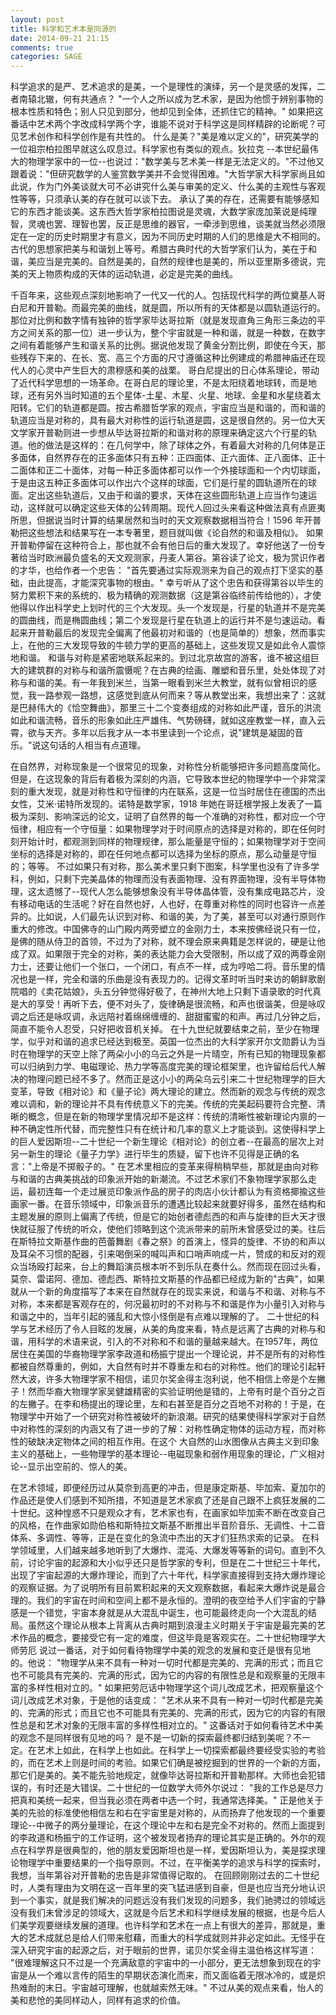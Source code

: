 ```yaml
---
layout: post
title: 科学和艺术本是同源的
date: 2014-09-21 21:15
comments: true
categories: SAGE
---
```


 
科学追求的是严、艺术追求的是美，一个是理性的演绎，另一个是灵感的发挥，二者南辕北辙，何有共通点？
"一个人之所以成为艺术家，是因为他惯于辨别事物的根本性质和特色；别人只见到部分，他却见到全体，还抓住它的精神。"
如果把这番话中艺术两个字改成科学两个字，谁能不说对于科学这是同样精辟的论断呢？可见艺术创作和科学创作是有共性的。
什么是美？"美是难以定义的"，研究美学的一位祖宗柏拉图早就这么叹息过。科学家也有类似的观点。狄拉克 --本世纪最伟大的物理学家中的一位--也说过："数学美与艺术美一样是无法定义的。"不过他又跟着说："但研究数学的人鉴赏数学美并不会觉得困难。"大哲学家大科学家尚且如此说，作为门外美谈就大可不必讲究什么美与审美的定义、什么美的主观性与客观性等等，只须承认美的存在就可以谈下去。
承认了美的存在，还需要有能够感知它的东西才能谈美。这东西大哲学家柏拉图说是灵魂，大数学家庞加莱说是纯理智，灵魂也罢、理智也罢，反正是思维的器官，一牵涉到思维，谈美就当然必须限定在一定的历史时期里才有意义，因为不同历史时期的人们的思维是大不相同的。
古代的思想家把美与和谐划上等号。希腊古典时代的大哲学家们认为，美在于和谐，美应当是完美的。自然是美的，自然的规律也是美的，所以亚里斯多德说，完美的天上物质构成的天体的运动轨道，必定是完美的曲线。

千百年来，这些观点深刻地影响了一代又一代的人。包括现代科学的两位奠基人哥白尼和开普勒。而最完美的曲线，就是圆，所以所有的天体都是以圆轨道运行的。那位对比例和数字情有独钟的哲学家毕达哥拉斯（就是发现直角三角形三条边的平方之间关系的那一位）进一步认为，整个宇宙就是一种和谐，就是一种数，在数字之间有着能够产生和谐关系的比例。据说他发现了黄金分割比例，即使在今天，那些残存下来的、在长、宽、高三个方面的尺寸遵循这种比例建成的希腊神庙还在现代人的心灵中产生巨大的肃穆感和美的战栗。
哥白尼提出的日心体系理论，带动了近代科学思想的一场革命。在哥白尼的理论里，不是太阳绕着地球转，而是地球，还有另外当时知道的五个星体-土星、木星、火星、地球、金星和水星绕着太阳转。它们的轨道都是圆。按古希腊哲学家的观点，宇宙应当是和谐的，而和谐的轨道应当是对称的，具有最大对称性的运行轨道是圆，这是很自然的。另一位大天文学家开普勒则进一步想从毕达哥拉斯的和谐对称的原理来确定这六个行星的轨道。他的做法是这样的：在几何学中，除了球体之外，有着最大对称的几何体是正多面体，自然界存在的正多面体只有五种：正四面体、正六面体、正八面体、正十二面体和正二十面体，对每一种正多面体都可以作一个外接球面和一个内切球面，于是由这五种正多面体可以作出六个这样的球面，它们是行星的圆轨道所在的球面。定出这些轨道后，又由于和谐的要求，天体在这些圆形轨道上应当作匀速运动，这样就可以确定这些天体的公转周期。现代人回过头来看这种做法真有点匪夷所思，但据说当时计算的结果居然和当时的天文观察数据相当符合！1596 年开普勒把这些想法和结果写在一本专著里，题目就叫做《论自然的和谐及相似》。
如果开普勒停留在这种符合上，那也就不会有他日后的重大发现了。幸好他送了一份专著给当时欧洲最负盛名的天文观测家，丹麦人第谷。第谷读了论文，极为赏识作者的才华，也给作者一个忠告：
"首先要通过实际观测来为自己的观点打下坚实的基础，由此提高，才能深究事物的根由。"
幸亏听从了这个忠告和获得第谷以毕生的努力累积下来的系统的、极为精确的观测数据（这是第谷临终前传给他的），才使他得以作出科学史上划时代的三个大发现。头一个发现是，行星的轨道并不是完美的圆曲线，而是椭圆曲线；第二个发现是行星在轨道上的运行并不是匀速运动。看起来开普勒最后的发现完全偏离了他最初对和谐的（也是简单的）想象，然而事实上，在他的三大发现导致的牛顿力学的更高的基础上，这些发现又是如此令人震惊地和谐。
和谐与对称是紧密地联系起来的。到过北京故宫的游客，谁不被这组巨大的建筑群的对称与和谐所震慑呢？在古典的绘画、雕塑和音乐里，处处体现了对称与和谐的美。有一年我到米兰，当第一眼看到米兰大教堂，就有似曾相识的感觉，我一路参观一路想，这感觉到底从何而来？等从教堂出来，我想出来了：这就是巴赫伟大的《恰空舞曲》，那里三十二个变奏组成的对称如此严谨，音乐的洪流如此和谐流畅，音乐的形象如此庄严雄伟、气势磅礴，就如这座教堂一样，直入云霄，欲与天齐。多年以后我才从一本书里读到一个论点，说"建筑是凝固的音乐。"说这句话的人相当有点道理。

在自然界，对称现象是一个很常见的现象，对称性分析能够把许多问题高度简化。但是，在这现象的背后有着极为深刻的内涵，它导致本世纪的物理学中一个非常深刻的重大发现，就是对称性和守恒律的内在联系，这是一位当时居住在德国的杰出女性，艾米·诺特所发现的。诺特是数学家，1918 年她在哥廷根学报上发表了一篇极为深刻、影响深远的论文，证明了自然界的每一个准确的对称性，都对应一个守恒律，相应有一个守恒量：如果物理学对于时间原点的选择是对称的，即在任何时刻开始计时，都观测到同样的物理规律，那么能量是守恒的；如果物理学对于空间坐标的选择是对称的，即在任何地点都可以选择为坐标的原点，那么动量是守恒的；等等。
不过如果只有对称，那么美术里只剩下图案，科学里也没有了许多学科，例如，只剩下完美晶体的物理而没有表面物理、没有界面物理，没有半导体物理，这太遗憾了--现代人怎么能够想象没有半导体晶体管，没有集成电路芯片，没有移动电话的生活呢？好在自然也好，人也好，在尊重对称性的同时也容许一点差异的。比如说，人们最先认识到对称、和谐的美，为了美，甚至可以对通行原则作重大的修改。中国佛寺的山门殿内两旁塑立的金刚力士，本来按佛经说只有一位，是佛的随从侍卫的首领，不过为了对称，就不理会原来典籍是怎样说的，硬是让他成了双。如果限于完全的对称，美的表达能力会大受限制，所以成了双的两尊金刚力士，还要让他们一个张口，一个闭口，有点不一样，成为哼哈二将。音乐里的情况也是一样，完全和谐的乐曲是没有表现力的。记得文革时听当时来访的朝鲜歌剧院唱的《卖花姑娘》，头五分钟觉得好极了，在神州大地上只剩下语录歌的时代真是大的享受！再听下去，便不对头了，旋律确是很流畅，和声也很谐美，但是咏叹调之后还是咏叹调，永远陪衬着绵绵缠缠的、甜甜蜜蜜的和声。再过几分钟之后，简直不能令人忍受，只好把收音机关掉。
在十九世纪就要结束之前，至少在物理学，似乎对和谐的追求已经达到极至。英国一位杰出的大科学家开尔文勋爵认为当时在物理学的天空上除了两朵小小的乌云之外是一片晴空，所有已知的物理现象都可以归纳到力学、电磁理论、热力学等高度完美的理论框架里，也许留给后代人解决的物理问题已经不多了。然而正是这小小的两朵乌云引来二十世纪物理学的巨大变革，导致《相对论》和《量子论》两大理论的建立。然而新的观念与传统的观念难以调和，新的理论并不具有传统意义下的完美。传统的完美起码要符合完整、清晰的概念，但是在新的物理学里情况却不是这样：传统的清晰性被新理论内禀的一种不确定性所代替，而完整性只有在统计和几率的意义上才能谈到。这使得科学上的巨人爱因斯坦--二十世纪一个新生理论《相对论》的创立者--在最高的层次上对另一新生的理论《量子力学》进行毕生的质疑，留下也许不见得是正确的名言："上帝是不掷骰子的。"
在艺术里相应的变革来得稍稍早些，那就是由向对称与和谐的古典美挑战的印象派开始的新潮流。不过艺术家们不象物理学家那么走运，最初连每一个走过展览印象派作品的房子的肉店小伙计都认为有资格揶揄这些画家一番。在音乐领域中，印象派音乐的遭遇比较起来就要好得多，虽然在结构和主题发展的原则上偏离了传统，但是它的始创者德彪西的和声与旋律的巨大天才很快就征服了传统的听众，使他们领略到这个流派带来的前所未曾感受过的美。往后在斯特拉文斯基作曲的芭蕾舞剧《春之祭》的首演上，怪异的旋律、不协的和声以及耳朵不习惯的配器，引来喝倒采的喊叫声和口哨声响成一片，赞成的和反对的观众当场殴打起来，台上的舞蹈演员根本听不到乐队在奏什么。然而现在回过头看，莫奈、雷诺阿、德加、德彪西、斯特拉文斯基的作品都已经成为新的"古典"，如果就从一个新的角度描写了本来在自然就存在的现实来说，和谐与不和谐、对称与不对称，本来都是客观存在的，何况最初时的不对称与不和谐是作为小量引入对称与和谐之中的，当年引起的骚乱和大惊小怪倒是有点难以理解的了。
二十世纪的科学与艺术经历了令人目眩的发展，从美的角度来看，特点是远离了古典的对称与和谐，用科学的术语来说，引入的不对称和不和谐的量越来越大。在1957年，两位居住在美国的华裔物理学家李政道和杨振宁提出一个理论说，并不是所有的对称性都被自然尊重的，例如，大自然有时并不尊重左和右的对称性。他们的理论引起轩然大波，许多大物理学家不相信，诺贝尔奖金得主泡利说，他不相信上帝是个左撇子！然而华裔大物理学家吴健雄精密的实验证明他是错的，上帝有时是个百分之百的左撇子。在李和杨提出的理论里，左和右甚至是百分之百地不对称的！于是，在物理学中开始了一个研究对称性被破坏的新浪潮。研究的结果使得科学家对于自然中对称性的深刻的内涵又有了进一步的了解：对称性确定物体的运动方程，而对称性的破缺决定物体之间的相互作用。在这个
大自然的山水图像从古典主义到印象主义的基础上，一些物理学的基本理论--电磁现象和弱作用现象的理论，广义相对论--显示出空前的、惊人的美。

在艺术领域，即便经历过从莫奈到高更的冲击，但是康定斯基、毕加索、夏加尔的作品还是使人们感到不知所措，不知道是艺术家疯了还是自己跟不上疯狂发展的二十世纪。这种惶惑不只是观众才有，艺术家也有，在画家如毕加索不断在改变自己的风格，在作曲家如勋伯格和斯特拉文斯基不断推出半音阶音乐、无调性、十二音体系、多调性、等等，正是在变化的急流中杰出的天才们狂热求索的记录。
在科学领域里，人们越来越多地听到了大爆炸、混沌、大爆发等等新的词句。直到不久前，讨论宇宙的起源和大小似乎还只是哲学家的专利，但是在二十世纪三十年代，出现了宇宙起源的大爆炸理论，而到了六十年代，科学家直接得到支持大爆炸理论的观察证据。为了说明所有目前累积起来的天文观察数据，看起来大爆炸说是最合理的。我们的宇宙在时间和空间上都不是永恒的。澄明的夜空给予人们宇宙的宁静感是一个错觉，宇宙本身就是从大混乱中诞生，也可能最终走向一个大混乱的结局。虽然这个理论从根本上背离从古典时期到浪漫主义时期关于宇宙是最完美的艺术作品的概念，要接受它有一定的难度，但这毕竟是客观实在。二十世纪物理学大师劳厄 说过一番话，对于如何看待物理学中美的观念的发展和变迁是很有见地的。他说：
"物理学从来不具有一种对一切时代都是完美的、完满的形式；而且它也不可能具有完美的、完满的形式，因为它的内容的有限性总是和观察量的无限丰富的多样性相对立的。"
如果把劳厄话中物理学这个词儿改成艺术，把观察量这个词儿改成艺术对象，于是他的话变成：
"艺术从来不具有一种对一切时代都是完美的、完满的形式；而且它也不可能具有完美的、完满的形式，因为它的内容的有限性总是和艺术对象的无限丰富的多样性相对立的。"
这番话对于如何看待艺术中美的观念不是同样很有见地的吗？
是不是一切新的探索最终都归结到美呢？不一定。在艺术上如此，在科学上也如此。在科学上一切探索都最终要经受实验的考验的，而在艺术上则是时间的考验。如果它们确是被挖掘到的世界的一个新的方面，那它们是美的。美不能先验地规定，就像毕达哥拉斯和开普勒那样。大师也会犯错误的，有时还是大错误。二十世纪的一位数学大师外尔说过：
"我的工作总是尽力把真和美统一起来，但当我必须在两者中选一个时，我通常选择美。"
正是他关于美的先验的标准使他相信左和右在宇宙里是对称的，从而扬弃了他发现的一个重要理论--中微子的两分量理论，在这个理论中左和右是完全不对称的。然而上面提到的李政道和杨振宁的工作证明，这个被发现者扬弃的理论其实是正确的。外尔的观点在科学界是很典型的，他的朋友爱因斯坦也是一样，爱因斯坦认为，美是探求理论物理学中重要结果的一个指导原则。不过，在平衡美学的追求与科学的探索时，我想，当年第谷对开普勒的忠告是非常值得记取的。
在回顾刚刚过去的二十世纪时，人类有理由为文明在这一百年里的突飞猛进感到自豪，但是也应当充分地认识到一个事实，就是我们解决的问题远没有我们发现的问题多，我们驰骋过的领域远没有我们未曾涉足的领域大，这就是今后艺术和科学继续发展的根据，也是今后人们美学观要继续发展的道理。也许科学和艺术在一点上有很大的差异，那就是，重大的艺术成就总是给人们带来慰藉，而重大的科学成就则并非必定如此。无怪乎在深入研究宇宙的起源之后，对于眼前的世界，诺贝尔奖金得主温伯格这样写道：
"很难理解这只不过是一个充满敌意的宇宙中的一小部分，更无法想象到现在的宇宙是从一个难以言传的陌生的早期状态演化而来，而又面临着无限冰冷的，或是炽热难耐的末日。宇宙越可理解，也就越索然无味。"
不过从美的观点来看，怡人的美和悲怆的美同样动人，同样有追求的价值。